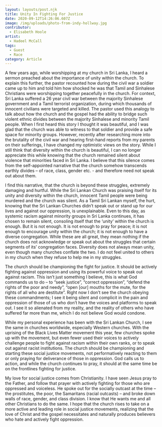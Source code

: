 ```yaml
---
layout: layouts/post.njk
title: Unity In Fighting For Justice
date: 2020-09-12T14:26:06.607Z
image: /img/uploads/photo-from-indy-hollway.jpg
contributor:
  - Elisabeth Hoole
artist:
  - Hadeel McCall
tags:
  - Guest
  - Race
category: Article
---
```

A few years ago, while worshipping at my church in Sri Lanka, I heard a sermon preached about the importance of unity within the church. To explain this further, the pastor recounted how during the civil war a soldier came up to him and told him how shocked he was that Tamil and Sinhalese Christians were worshipping together peacefully in the church. For context, Sri Lanka suffered a 26 year civil war between the majority Sinhalese government and a Tamil terrorist organization, during which thousands of innocent civilians were targeted and killed. The pastor used this analogy to talk about how the church and the gospel had the ability to bridge such violent ethnic divides between the majority Sinhalese and minority Tamil people. When I first heard this story I thought it was beautiful, and I was glad that the church was able to witness to that soldier and provide a safe space for minority groups. However, recently after researching more into the brutality of the civil war and hearing first-hand reports from my parents on their sufferings, I have changed my optimistic views on the story. While I still think that diversity within the church is beautiful, I can no longer appreciate this while knowing that the church remained silent about violence that minorities faced in Sri Lanka. I believe that this silence comes from the self-appointed narrative that the church somehow transcends earthly divides – of race, class, gender etc. - and therefore need not speak out about them.

I find this narrative, that the church is beyond these struggles, extremely damaging and hurtful. While the Sri Lankan Church was praising itself for its unity and diversity within the church, innocent Tamil people were being murdered and the church was silent. As a Tamil Sri Lankan myself, the hurt, knowing that the Sri Lankan Churches didn’t speak out or stand up for our lives and against our oppression, is unexplainable. Even to this day, as systemic racism against minority groups in Sri Lanka continues, it has chosen to remain silent, consoling itself that the ‘unity’ within the church is enough. But it is not enough. It is not enough to pray for peace; it is not enough to encourage unity within the church; it is not enough to have a diverse congregation. While these are all great, they mean nothing if the church does not acknowledge or speak out about the struggles that certain segments of its’ congregation faces. Diversity does not always mean unity, even though many churches conflate the two. I do not feel united to others in my church when they refuse to help me in my struggles.

The church should be championing the fight for justice. It should be actively fighting against oppression and using its powerful voice to speak out against racism. This isn’t just something I believe, this is what God commands us to do – to “seek justice”, “correct oppression”, “defend the rights of the poor and needy”, “open \[our] mouths for the mute, for the rights of all who are destitute”. Right now I don’t see the church obeying these commandments; I see it being silent and complicit in the pain and oppression of those of us who don’t have the voices and platforms to speak out. I see it so alienated from my reality, and the reality of others who have suffered far more than me, which I do not believe God would condone.

While my personal experience has been with the Sri Lankan Church, I see the same in churches worldwide, especially Western churches. With the uprising of the Black Lives Matter movement this year, few churches spoke up with the movement, but even fewer used their voices to actively challenge people to fight against racism within their own ranks, or to speak out against racist institutions. The church should be championing and starting these social justice movements, not performatively reacting to them or only praying for deliverance of those in oppression. God calls us to action, and while the church continues to pray, it should at the same time be on the frontlines fighting for justice.

My love for social justice comes from Christianity. I have seen Jesus pray to the Father, and follow that prayer with actively fighting for those who are oppressed and voiceless. He spoke out for the socially outcast at the time – the prostitutes, the poor, the Samaritans (racial outcasts) – and broke down walls of race, gender, and class division. I know that He wants me and all other Christians to do the same. I hope that the church rises to take on a more active and leading role in social justice movements, realizing that the love of Christ and the gospel necessitates and naturally produces believers who hate and actively fight oppression.